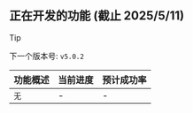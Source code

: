 ## 正在开发的功能 (截止 2025/5/11)

> [!TIP]
> 下一个版本号: `v5.0.2`

| **功能概述** | **当前进度** | **预计成功率** |
| ----- | ---- | ---- |
| `无` | - | - |
